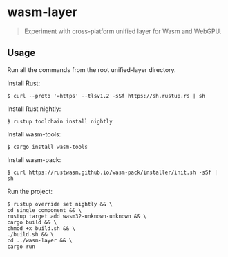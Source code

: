 # wasm-layer

> Experiment with cross-platform unified layer for Wasm and WebGPU.

## Usage

Run all the commands from the root unified-layer directory.

Install Rust:

```
$ curl --proto '=https' --tlsv1.2 -sSf https://sh.rustup.rs | sh
```

Install Rust nightly:

```
$ rustup toolchain install nightly
```

Install wasm-tools:

```
$ cargo install wasm-tools
```

Install wasm-pack:

```
$ curl https://rustwasm.github.io/wasm-pack/installer/init.sh -sSf | sh
```

Run the project:

```
$ rustup override set nightly && \
cd single_component && \
rustup target add wasm32-unknown-unknown && \
cargo build && \
chmod +x build.sh && \
./build.sh && \
cd ../wasm-layer && \
cargo run
```
